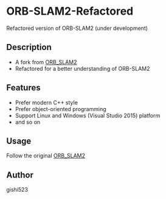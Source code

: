 # ORB-SLAM2-Refactored
Refactored version of ORB-SLAM2 (under development)

## Description
- A fork from [ORB_SLAM2](https://github.com/raulmur/ORB_SLAM2)
- Refactored for a better understanding of ORB-SLAM2

## Features
- Prefer modern C++ style
- Prefer object-oriented programming
- Support Linux and Windows (Visual Studio 2015) platform
- and so on

## Usage
Follow the original [ORB_SLAM2](https://github.com/raulmur/ORB_SLAM2)

## Author
gishi523
